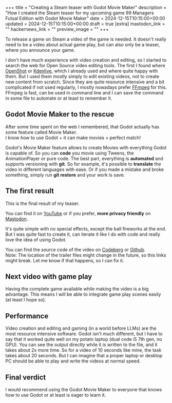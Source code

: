 +++
title = "Creating a Steam teaser with Godot Movie Maker"
description = "How I created the Steam teaser for my upcoming game 99 Managers Futsal Edition with Godot Movie Maker"
date = 2024-12-15T10:15:00+00:00
updated = 2024-12-15T10:15:00+00:00
draft = true
[extra]
mastodon_link = ""
hackernews_link = ""
preview_image = ""
+++

To release a game on Steam a video of the game is needed.
It doesn't really need to be a video about actual game play, but can also only be a teaser, where you announce your game.

I don't have much experience with video creation and editing, so I started to search the web for Open Source video editing tools.
The first I found where [OpenShot](https://www.openshot.org/) or [Kdenlive](https://kdenlive.org), which I already used and where quite happy with them.
But I used them mostly simply to edit existing videos, not to create new content from scratch.
Since they are quite resource intensive and a bit complicated if not used regularly, I mostly nowadays prefer [FFmpeg](https://www.ffmpeg.org/) for this.
FFmpeg is fast, can be used in command line and I can save the command in some file to automate or at least to remember it.

## Godot Movie Maker to the rescue
After some time spent on the web I remembered, that Godot actually has some feature called Movie Maker.  
I know how to use Godot + it can make movies = perfect match!

Godot's Movie Maker feature allows to create Movies with everything Godot is capable of.
So you can **code** you movie using Tweens, the AnimationPlayer or pure code.
The best part, everything is **automated** and supports versioning with **git**.
So for example, it's possible to **translate** the video in different languages with ease.
Or if you made a mistake and broke something, simply run **git restore** and your work is save.

## The first result
This is the final result of my teaser.

You can find it on [YouTube](https://www.youtube.com/watch?v=ToVRZsfPimE)
or if you prefer, **more privacy friendly** on [Mastodon](https://mastodon.social/@dulvui/113628533674230281).

It's quite simple with no special effects, except the ball fireworks at the end.
But I was quite fast to create it, can iterate it like I do with code and really love the idea of using Godot.

You can find the source code of the video
on [Codeberg](https://codeberg.org/dulvui/99managers-futsal-edition/src/branch/main/game/media)
or [Github](https://github.com/dulvui/99managers-futsal-edition/tree/main/game/media).  
Note: The location of the trailer files might change in the future, so this links might break.
Let me know if that happens, so I can fix it.

## Next video with game play
Having the complete game available while making the video is a big advantage.
This means I will be able to integrate game play scenes easily (at least I hope so).

## Performance
Video creation and editing and gaming (in a world before LLMs) are the most resource intensive software.
Godot isn't much different, but I have to say that it worked quite well on my potato laptop (dual code i5 7th gen, no GPU).
You can see the output directly while it is written to the file, and it takes about 2x more time.
So for a video of 10 seconds like mine, the task takes about 20 seconds.
But I can imagine that a proper laptop or desktop PC should be able to play and write the videos at normal speed.

## Final verdict
I would recommend using the Godot Movie Maker to everyone that knows how to use Godot or at least is eager to learn it.

<!--<img class="blog-image blog-image-wide" src="debian-sway-tools.webp" alt="A screenshot of three open terminals with hstr, nmtui and pulsemixer">  -->
